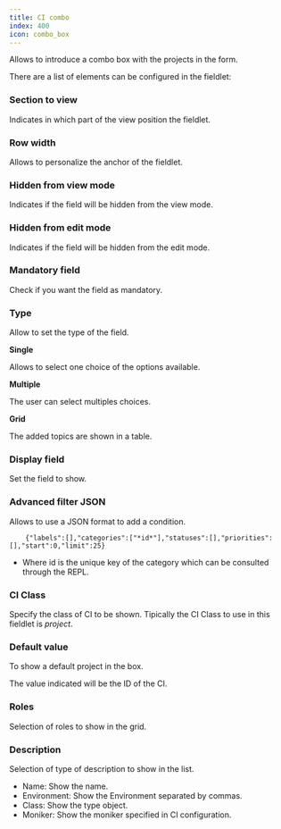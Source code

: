 ```yaml
---
title: CI combo
index: 400
icon: combo_box
---
```


Allows to introduce a combo box with the projects in the form.

There are a list of elements can be configured in the fieldlet:

### Section to view

Indicates in which part of the view position the fieldlet.

### Row width

Allows to personalize the anchor of the fieldlet.

### Hidden from view mode

Indicates if the field will be hidden from the view mode.

### Hidden from edit mode

Indicates if the field will be hidden from the edit mode.

### Mandatory field

Check if you want the field as mandatory.

### Type

Allow to set the type of the field.

**Single**

Allows to select one choice of the options available.

**Multiple**

The user can select multiples choices.

**Grid**

The added topics are shown in a table.

### Display field

Set the field to show.

### Advanced filter JSON

Allows to use a JSON format to add a condition.

        {"labels":[],"categories":["*id*"],"statuses":[],"priorities":[],"start":0,"limit":25}

- Where id is the unique key of the category which can be consulted through the REPL.

### CI Class

Specify the class of CI to be shown. Tipically the CI Class to use in this fieldlet is *project*.

### Default value

To show a default project in the box.

The value indicated will be the ID of the CI.

### Roles

Selection of roles to show in the grid.

### Description

Selection of type of description to show in the list.

* Name: Show the name.
* Environment: Show the Environment separated by commas.
* Class: Show the type object.
* Moniker: Show the moniker specified in CI configuration.
